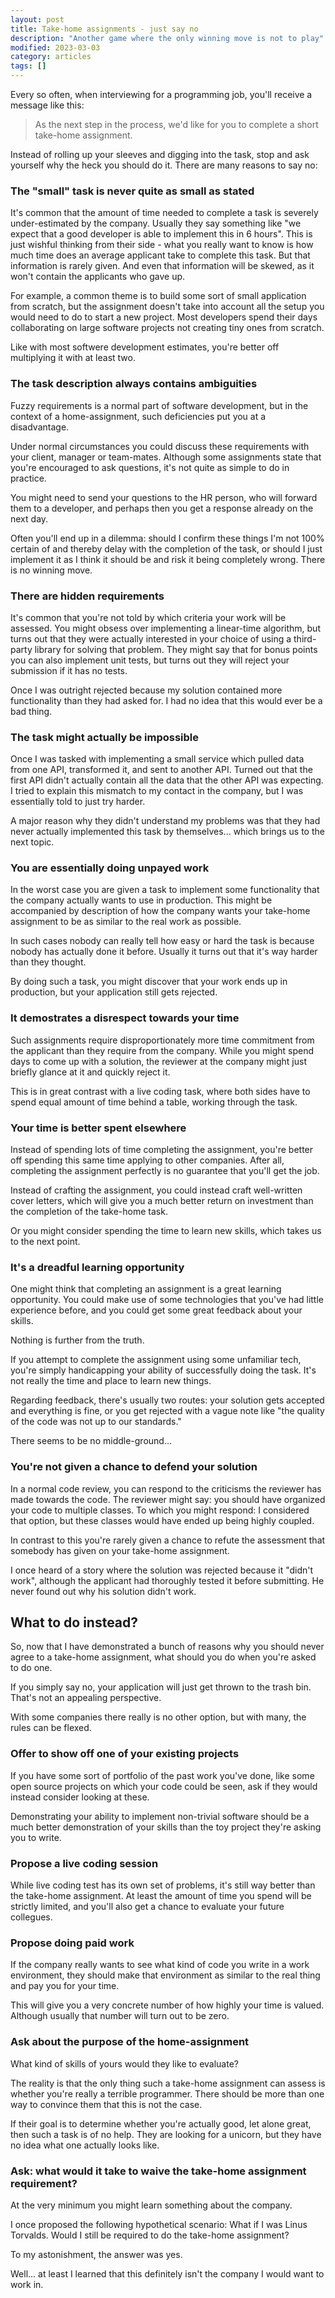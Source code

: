 ```yaml
---
layout: post
title: Take-home assignments - just say no
description: "Another game where the only winning move is not to play"
modified: 2023-03-03
category: articles
tags: []
---
```

Every so often, when interviewing for a programming job,
you'll receive a message like this:

> As the next step in the process, we'd like for you to complete
> a short take-home assignment.

Instead of rolling up your sleeves and digging into the task,
stop and ask yourself why the heck you should do it.
There are many reasons to say no:

### The "small" task is never quite as small as stated

It's common that the amount of time needed to complete a task
is severely under-estimated by the company. Usually they say
something like "we expect that a good developer is able to
implement this in 6 hours". This is just wishful thinking from
their side - what you really want to know is how much time does
an average applicant take to complete this task. But that
information is rarely given. And even that information will be
skewed, as it won't contain the applicants who gave up.

For example, a common theme is to build some sort of small
application from scratch, but the assignment doesn't take into
account all the setup you would need to do to start a new
project. Most developers spend their days collaborating on
large software projects not creating tiny ones from scratch.

Like with most softwere development estimates, you're better
off multiplying it with at least two.

### The task description always contains ambiguities

Fuzzy requirements is a normal part of software development,
but in the context of a home-assignment, such deficiencies put
you at a disadvantage.

Under normal circumstances you could discuss these requirements
with your client, manager or team-mates. Although some assignments
state that you're encouraged to ask questions, it's not quite
as simple to do in practice.

You might need to send your questions to the HR person,
who will forward them to a developer, and perhaps then you
get a response already on the next day.

Often you'll end up in a dilemma: should I confirm these things
I'm not 100% certain of and thereby delay with the completion
of the task, or should I just implement it as I think it should
be and risk it being completely wrong. There is no winning move.

### There are hidden requirements

It's common that you're not told by which criteria your work
will be assessed. You might obsess over implementing a
linear-time algorithm, but turns out that they were actually
interested in your choice of using a third-party library for
solving that problem. They might say that for bonus points
you can also implement unit tests, but turns out they will
reject your submission if it has no tests.

Once I was outright rejected because my solution contained
more functionality than they had asked for. I had no idea
that this would ever be a bad thing.

### The task might actually be impossible

Once I was tasked with implementing a small service
which pulled data from one API, transformed it, and sent
to another API.  Turned out that the first API didn't
actually contain all the data that the other API was
expecting.  I tried to explain this mismatch to my contact
in the company, but I was essentially told to just try
harder.

A major reason why they didn't understand my
problems was that they had never actually implemented
this task by themselves... which brings us to the next
topic.

### You are essentially doing unpayed work

In the worst case you are given a task to implement
some functionality that the company actually wants to
use in production. This might be accompanied by description
of how the company wants your take-home assignment to
be as similar to the real work as possible.

In such cases nobody can really tell how easy or hard
the task is because nobody has actually done it before.
Usually it turns out that it's way harder than they
thought.

By doing such a task, you might discover that
your work ends up in production, but your application still
gets rejected.

### It demostrates a disrespect towards your time

Such assignments require disproportionately more time
commitment from the applicant than they require from the company.
While you might spend days to come up with a solution,
the reviewer at the company might just briefly glance
at it and quickly reject it.

This is in great contrast with a live coding task,
where both sides have to spend equal amount of time
behind a table, working through the task.

### Your time is better spent elsewhere

Instead of spending lots of time completing the
assignment, you're better off spending this same time
applying to other companies. After all, completing
the assignment perfectly is no guarantee that you'll
get the job.

Instead of crafting the assignment, you
could instead craft well-written cover letters,
which will give you a much better return
on investment than the completion of the take-home
task.

Or you might consider spending the time to
learn new skills, which takes us to the next point.

### It's a dreadful learning opportunity

One might think that completing an assignment is a great
learning opportunity.  You could make use of some technologies
that you've had little experience before, and you could
get some great feedback about your skills.

Nothing is further from the truth.

If you attempt to complete the assignment using some
unfamiliar tech, you're simply handicapping your ability
of successfully doing the task. It's not really
the time and place to learn new things.

Regarding feedback, there's usually two routes: your
solution gets accepted and everything is fine, or you get
rejected with a vague note like "the quality of the
code was not up to our standards."

There seems to be no middle-ground...

### You're not given a chance to defend your solution

In a normal code review, you can respond to the criticisms
the reviewer has made towards the code. The reviewer
might say: you should have organized your code to multiple
classes. To which you might respond: I considered that option,
but these classes would have ended up being highly coupled.

In contrast to this you're rarely given a chance to refute the
assessment that somebody has given on your take-home assignment.

I once heard of a story where the solution was rejected
because it "didn't work", although the applicant had thoroughly
tested it before submitting. He never found out why his
solution didn't work.

## What to do instead?

So, now that I have demonstrated a bunch of reasons why you
should never agree to a take-home assignment, what should you
do when you're asked to do one.

If you simply say no, your application will just get thrown
to the trash bin. That's not an appealing perspective.

With some companies there really is no other option,
but with many, the rules can be flexed.

### Offer to show off one of your existing projects

If you have some sort of portfolio of the past work you've done,
like some open source projects on which your code could be seen,
ask if they would instead consider looking at these.

Demonstrating your ability to implement non-trivial software
should be a much better demonstration of your skills than the
toy project they're asking you to write.

### Propose a live coding session

While live coding test has its own set of problems,
it's still way better than the take-home assignment.
At least the amount of time you spend will be strictly
limited, and you'll also get a chance to evaluate your
future collegues.

### Propose doing paid work

If the company really wants to see what kind of code you write
in a work environment, they should make that environment as
similar to the real thing and pay you for your time.

This will give you a very concrete number of how highly
your time is valued.  Although usually that number will turn out to be zero.

### Ask about the purpose of the home-assignment

What kind of skills of yours would they like to evaluate?

The reality is that the only thing such a take-home assignment
can assess is whether you're really a terrible programmer.
There should be more than one way to convince them that this
is not the case.

If their goal is to determine whether you're actually good,
let alone great, then such a task is of no help.
They are looking for a unicorn, but they have no idea
what one actually looks like.

### Ask: what would it take to waive the take-home assignment requirement?

At the very minimum you might learn something about the company.

I once proposed the following hypothetical scenario:
What if I was Linus Torvalds.
Would I still be required to do the take-home assignment?

To my astonishment, the answer was yes.

Well... at least I learned that this definitely isn't the company
I would want to work in.
